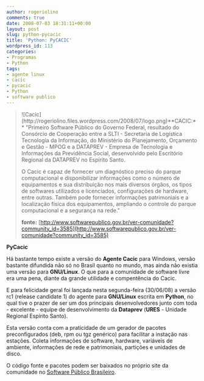 ```yaml
---
author: rogeriolino
comments: true
date: 2008-07-03 18:31:11+00:00
layout: post
slug: python-pycacic
title: 'Python: PyCACIC'
wordpress_id: 113
categories:
- Programas
- Python
tags:
- agente linux
- cacic
- pycacic
- Python
- software publico
---
```


<blockquote>
![Cacic](http://rogeriolino.files.wordpress.com/2008/07/logo.png)**CACIC:** "Primeiro Software Público do Governo Federal, resultado do Consórcio de
Cooperação entre a SLTI - Secretaria de Logística Tecnologia da Informação, do
Ministério do Planejamento, Orçamento e Gestão - MPOG e a DATAPREV - Empresa de
Tecnologia e Informações da Previdência Social, desenvolvido pelo Escritório
Regional da DATAPREV no Espírito Santo.

O Cacic é capaz de fornecer um diagnóstico preciso do parque computacional e
disponibilizar informações como o número de equipamentos e sua distribuição nos mais
diversos órgãos, os tipos de softwares utilizados e licenciados, configurações de
hardware, entre outras. Também pode fornecer informações patrimoniais e a localização
física dos equipamentos, ampliando o controle do parque computacional e a segurança
na rede."

**fonte:** [http://www.softwarepublico.gov.br/ver-comunidade?community_id=3585](http://www.softwarepublico.gov.br/ver-comunidade?community_id=3585)
</blockquote>


**PyCacic**

Há bastante tempo existe a versão do **Agente Cacic** para Windows, versão bastante difundida não só no Brasil quanto no mundo, mas ainda não existia uma versão para **GNU/Linux**. O que para a comunidade de software livre era uma pena, diante da grande utilidade e compentência do Cacic.

E para felicidade geral foi lançada nesta segunda-feira (30/06/08) a versão rc1 (release candidate 1) do agente para **GNU/Linux** escrita em **Python**, no qual tive o prazer de ser um dos principais desenvolvedores junto com toda - excelente - equipe de desenvolvimento da **Dataprev** (**URES** - Unidade Regional Espírito Santo).

Esta versão conta com a praticidade de um gerador de pacotes preconfigurados (deb, rpm ou tgz genérico) para facilitar a instação nas estações. Coleta informações de software, hardware, variáveis de ambiente, informações de rede e patrimoniais, partições e unidades de disco.

O código fonte e pacotes podem ser baixados no próprio site da comunidade no [Software Público Brasileiro](http://www.softwarepublico.gov.br/).
